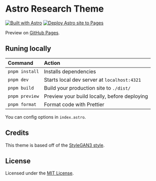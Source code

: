 # Astro Research Theme

[![Built with Astro](https://astro.badg.es/v1/built-with-astro/tiny.svg)](https://astro.build)
[![Deploy Astro site to Pages](https://github.com/AREA44/astro-research-theme/actions/workflows/pages.yml/badge.svg)](https://github.com/AREA44/astro-research-theme/actions/workflows/pages.yml)

Preview on [GitHub Pages](https://area44.github.io/astro-research-theme).

## Runing locally

| Command        | Action                                       |
| :------------- | :------------------------------------------- |
| `pnpm install` | Installs dependencies                        |
| `pnpm dev`     | Starts local dev server at `localhost:4321`  |
| `pnpm build`   | Build your production site to `./dist/`      |
| `pnpm preview` | Preview your build locally, before deploying |
| `pnpm format ` | Format code with Prettier                    |

You can config options in `index.astro`.

## Credits

This theme is based off of the [StyleGAN3 style](https://nvlabs.github.io/stylegan3).

## License

Licensed under the [MIT License](./LICENSE).
